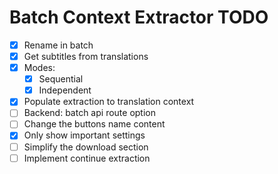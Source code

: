 # Batch Context Extractor TODO

- [x] Rename in batch
- [x] Get subtitles from translations
- [x] Modes:
  - [x] Sequential
  - [x] Independent
- [x] Populate extraction to translation context
- [ ] Backend: batch api route option
- [ ] Change the buttons name content
- [x] Only show important settings
- [ ] Simplify the download section
- [ ] Implement continue extraction
